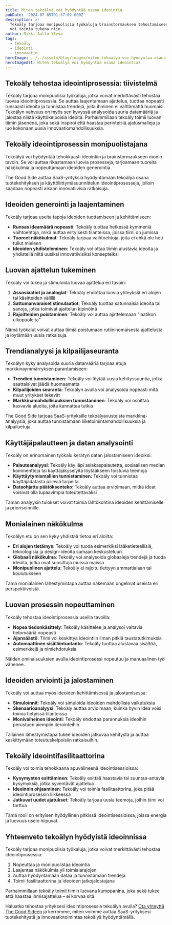 ```yaml
---
title: Miten tekoälyä voi hyödyntää osana ideointia
pubDate: '2024-07-05T01:37:02.000Z'
description: >-
  Tekoäly tarjoaa monipuolisia työkaluja brainstormauksen tehostamiseen, ja se
  voi toimia tukena niin..
author: Mikki Aalto-Ylevä
tags:
  - tekoäly
  - ideointi
  - innovaatio
heroImage: ../../assets/blog/images/miten-tekoalya-voi-hyodyntaa-osana-ideointia/featured.webp
heroImageAlt: Miten tekoälyä voi hyödyntää osana ideointia?
---
```


## Tekoäly tehostaa ideointiprosessia: tiivistelmä

Tekoäly tarjoaa monipuolisia työkaluja, jotka voivat merkittävästi tehostaa luovaa ideointiprosessia. Se auttaa laajentamaan ajattelua, tuottaa nopeasti runsaasti ideoita ja tunnistaa trendejä, joita ihminen ei välttämättä huomaisi. Tekoälyn vahvuus on myös sen kyvyssä analysoida suuria datamääriä ja jalostaa niistä käyttökelpoisia ideoita. Parhaimmillaan tekoäly toimii luovan tiimin jäsenenä, joka sekä inspiroi että haastaa perinteisiä ajatusmalleja ja luo kokonaan uusia innovaatiomahdollisuuksia.

## Tekoäly ideointiprosessin monipuolistajana

Tekoälyä voi hyödyntää tehokkaasti ideointiin ja brainstormaukseen monin tavoin. Se voi auttaa rikastamaan luovia prosesseja, tarjoamaan tuoreita näkökulmia ja nopeuttamaan ideoiden generointia. 

The Good Side auttaa SaaS-yrityksiä hyödyntämään tekoälyä osana tuotekehityksen ja käyttöliittymäsuunnittelun ideointiprosesseja, jolloin saadaan nopeasti aikaan innovatiivisia ratkaisuja.

## Ideoiden generointi ja laajentaminen

Tekoäly tarjoaa useita tapoja ideoiden tuottamiseen ja kehittämiseen:

- **Runsas ideamäärä nopeasti**: Tekoäly tuottaa hetkessä kymmeniä vaihtoehtoja, mikä auttaa erityisesti tilanteissa, joissa tiimi on jumissa
- **Tuoreet näkökulmat**: Tekoäly tarjoaa vaihtoehtoja, joita ei ehkä ole heti tullut mieleen
- **Ideoiden yhdisteleminen**: Tekoäly voi ottaa tiimin alustavia ideoita ja yhdistellä niitä uusiksi innovatiivisiksi konsepteiksi

## Luovan ajattelun tukeminen

Tekoäly voi tukea ja stimuloida luovaa ajattelua eri tavoin:

1. **Assosiaatiot ja analogiat**: Tekoäly ehdottaa luovia yhteyksiä eri alojen tai käsitteiden välillä
2. **Sattumanvaraiset stimulaatiot**: Tekoäly tuottaa satunnaisia ideoita tai sanoja, jotka toimivat ajattelun kipinöinä
3. **Rajoitteiden poistaminen**: Tekoäly voi auttaa ajattelemaan "laatikon ulkopuolelta"

Nämä työkalut voivat auttaa tiimiä poistumaan rutiininomaisesta ajattelusta ja löytämään uusia ratkaisuja.

## Trendianalyysi ja kilpailijaseuranta

Tekoälyn kyky analysoida suuria datamääriä tarjoaa etuja markkinaymmärryksen parantamiseen:

- **Trendien tunnistaminen**: Tekoäly voi löytää uusia kehityssuuntia, jotka saattaisivat jäädä huomaamatta
- **Kilpailijoiden seuranta**: Tekoälyn avulla voi analysoida nopeasti mitä muut yritykset tekevät
- **Markkinamahdollisuuksien tunnistaminen**: Tekoäly voi osoittaa kasvavia alueita, joita kannattaa tutkia

The Good Side tarjoaa SaaS-yrityksille tekoälyavusteista markkina-analyysiä, joka auttaa tunnistamaan liiketoimintamahdollisuuksia ja kilpailuetuja.

## Käyttäjäpalautteen ja datan analysointi

Tekoäly on erinomainen työkalu kerätyn datan jalostamiseen ideoiksi:

- **Palauteanalyysi**: Tekoäly käy läpi asiakaspalautetta, sosiaalisen median kommentteja tai käyttäjäkyselyitä löytääkseen toistuvia teemoja
- **Käyttäytymismallien tunnistaminen**: Tekoäly voi tunnistaa käyttäjädatasta piileviä tarpeita
- **Dataohjattu päätöksenteko**: Tekoäly auttaa arvioimaan, mitkä ideat voisivat olla lupaavimpia toteutettavaksi

Tämän analyysin tulokset voivat toimia lähtökohtina ideoiden kehittämiselle ja priorisoinnille.

## Monialainen näkökulma

Tekoälyn etu on sen kyky yhdistää tietoa eri aloilta:

- **Eri alojen tietämys**: Tekoäly voi tuoda esimerkiksi lääketieteellisiä, teknologisia ja design-ideoita samaan keskusteluun
- **Globaali näkökulma**: Tekoäly voi analysoida globaaleja trendejä ja tuoda ideoita, jotka ovat suosittuja muissa maissa
- **Monipuolinen ajattelu**: Tekoäly ei rajoitu tiettyyn ammattialaan tai koulutukseen

Tämä monialainen lähestymistapa auttaa näkemään ongelmat useista eri perspektiiveistä.

## Luovan prosessin nopeuttaminen

Tekoäly tehostaa ideointiprosessia useilla tavoilla:

- **Nopea tiedonkäsittely**: Tekoäly käsittelee ja analysoi valtavia tietomääriä nopeasti
- **Ajansäästö**: Tiimi voi keskittyä ideointiin ilman pitkiä taustatutkimuksia
- **Automaattinen sisällöntuotanto**: Tekoäly tuottaa alustavaa sisältöä, esimerkkejä ja nimiehdotuksia
  
Näiden ominaisuuksien avulla ideointiprosessi nopeutuu ja manuaalinen työ vähenee.

## Ideoiden arviointi ja jalostaminen

Tekoäly voi auttaa myös ideoiden kehittämisessä ja jalostamisessa:

- **Simuloinnit**: Tekoäly voi simuloida ideoiden mahdollisia vaikutuksia
- **Skenaarioanalyysi**: Tekoäly auttaa arvioimaan, kuinka hyvin idea voisi toimia tietyissä tilanteissa
- **Monivaiheinen ideointi**: Tekoäly ehdottaa parannuksia ideoihin perustuen aiempiin iterointeihin

Tällainen lähestymistapa tukee ideoiden jatkuvaa kehitystä ja auttaa keskittymään toteutuskelpoisiin ratkaisuihin.

## Tekoäly ideointifasilitaattorina

Tekoäly voi toimia tehokkaana apuvälineenä ideointisessioissa:

- **Kysymysten esittäminen**: Tekoäly esittää haastavia tai suuntaa-antavia kysymyksiä, jotka syventävät ajattelua
- **Ideoinnin ohjaaminen**: Tekoäly voi toimia fasilitaattorina, joka pitää ideointiprosessin liikkeessä
- **Jatkuvat uudet ajatukset**: Tekoäly tarjoaa uusia teemoja, joihin tiimi voi tarttua

Tämä rooli on erityisen hyödyllinen pitkissä ideointisessioissa, joissa energia ja luovuus usein hiipuvat.

## Yhteenveto tekoälyn hyödyistä ideoinnissa

Tekoäly tarjoaa monipuolisia työkaluja, jotka voivat merkittävästi tehostaa ideointiprosessia:

1. Nopeuttaa ja monipuolistaa ideointia
2. Laajentaa näkökulmia yli toimialarajojen
3. Auttaa hyödyntämään dataa ja tunnistamaan trendejä
4. Toimii fasilitaattorina ja ideoiden jatkojalostajana

Parhaimmillaan tekoäly toimii tiimin luovana kumppanina, joka sekä tukee että haastaa ihmisajattelua – ei korvaa sitä.

Haluatko tehostaa yrityksesi ideointiprosessia tekoälyn avulla? [Ota yhteyttä The Good Sideen](/fi/contact) ja kerromme, miten voimme auttaa SaaS-yrityksesi tuotekehitystä ja innovaatiotoimintaa tekoälyä hyödyntämällä.